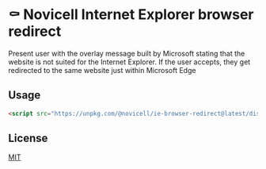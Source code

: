 # ⚰️ Novicell Internet Explorer browser redirect

Present user with the overlay message built by Microsoft stating that the website is not suited for the Internet Explorer. If the user accepts, they get redirected to the same website just within Microsoft Edge

## Usage

```html
<script src="https://unpkg.com/@novicell/ie-browser-redirect@latest/dist/index.js"></script>
```

## License
[MIT](https://choosealicense.com/licenses/mit/)